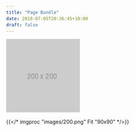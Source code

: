 ```yaml
---
title: "Page Bundle"
date: 2018-07-05T20:36:45+10:00
draft: false
---
```


![200](./images/200.png)

<!-- NOTE:
    The line below will produce an error 
    if either the imgproc shortcode or images/200.png
    is missing. 
    
    Make sure both are present, and then remove:
    /*  and  */
    before running.
 -->

{{</* imgproc "images/200.png" Fit "90x90" */>}}
